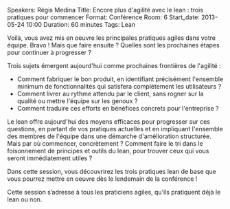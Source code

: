 Speakers: Régis Medina
Title: Encore plus d'agilité avec le lean : trois pratiques pour commencer
Format: Conférence
Room: 6
Start_date: 2013-05-24 10:00
Duration: 60 minutes
Tags: Lean

Voilà, vous avez mis en oeuvre les principales pratiques agiles dans votre équipe.
Bravo !
Mais que faire ensuite ?
Quelles sont les prochaines étapes pour continuer à progresser ?

Trois sujets émergent aujourd'hui comme prochaines frontières de l'agilité :

- Comment fabriquer le bon produit, en identifiant précisément l'ensemble minimum de fonctionnalités qui satisfera complètement les utilisateurs ?
- Comment livrer au rythme attendu par le client, sans rogner sur la qualité ou mettre l'équipe sur les genoux ?
- Comment traduire ces efforts en bénéfices concrets pour l'entreprise ?

Le lean offre aujourd'hui des moyens efficaces pour progresser sur ces questions, en partant de vos pratiques actuelles et en impliquant l'ensemble des membres de l'équipe dans une démarche d'amélioration structurée.
Mais par où commencer, concrètement ?
Comment faire le tri dans le foisonnement de principes et outils du lean, pour trouver ceux qui vous seront immédiatement utiles ?

Dans cette session, vous découvrirez les trois pratiques lean de base que vous pourrez mettre en oeuvre dès le lendemain de la conférence !

Cette session s’adresse à tous les praticiens agiles, qu’ils pratiquent déjà le lean ou non.
